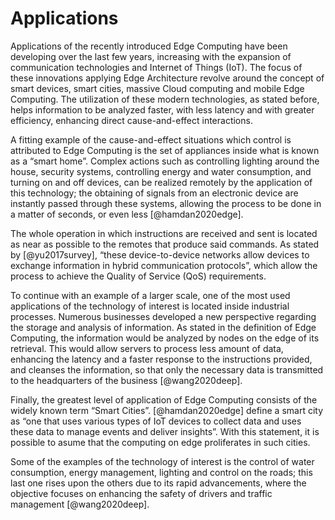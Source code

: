 # Applications

Applications of the recently introduced Edge Computing have been developing over the 
last few years, increasing with the expansion of communication technologies and Internet 
of Things (IoT). The focus of these innovations applying Edge Architecture revolve around 
the concept of smart devices, smart cities, massive Cloud computing and mobile Edge 
Computing. The utilization of these modern technologies, as stated before, helps information 
to be analyzed faster, with less latency and with greater efficiency, enhancing direct 
cause-and-effect interactions.

A fitting example of the cause-and-effect situations which control is attributed to Edge 
Computing is the set of appliances inside what is known as a “smart home”. Complex actions 
such as controlling lighting around the house, security systems, controlling energy and 
water consumption, and turning on and off devices, can be realized remotely by the 
application of this technology; the obtaining of signals from an electronic device are 
instantly passed through these systems, allowing the process to be done in a matter of 
seconds, or even less [@hamdan2020edge]. 

The whole operation in which instructions are received and sent is located as near as 
possible to the remotes that produce said commands. As stated by [@yu2017survey], “these 
device-to-device networks allow devices to exchange information in hybrid communication 
protocols”, which allow the process to achieve the Quality of Service (QoS) requirements.

To continue with an example of a larger scale, one of the most used applications of the 
technology of interest is located inside industrial processes. Numerous businesses 
developed a new perspective regarding the storage and analysis of information. As stated 
in the definition of Edge Computing, the information would be analyzed by nodes on the 
edge of its retrieval. This would allow servers to process less amount of data, enhancing 
the latency and a faster response to the instructions provided, and cleanses the 
information, so that only the necessary data is transmitted to the headquarters of the 
business [@wang2020deep]. 

Finally, the greatest level of application of Edge Computing consists of the widely known term “Smart Cities”. [@hamdan2020edge] define a smart city as “one that uses various types of IoT devices to collect data and uses these data to manage events and deliver insights”. With this statement, it is possible to asume that the computing on edge proliferates in such cities. 

Some of the examples of the technology of interest is the control of water consumption, energy management, lighting and control on the roads; this last one rises upon the others due to its rapid advancements, where the objective focuses on enhancing the safety of drivers and traffic management [@wang2020deep].
